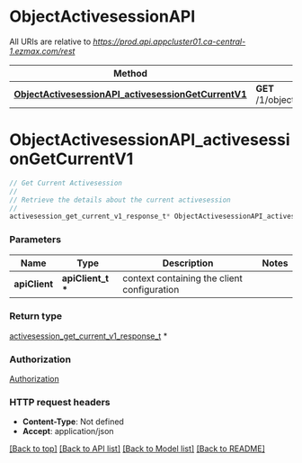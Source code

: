 # ObjectActivesessionAPI

All URIs are relative to *https://prod.api.appcluster01.ca-central-1.ezmax.com/rest*

Method | HTTP request | Description
------------- | ------------- | -------------
[**ObjectActivesessionAPI_activesessionGetCurrentV1**](ObjectActivesessionAPI.md#ObjectActivesessionAPI_activesessionGetCurrentV1) | **GET** /1/object/activesession/getCurrent | Get Current Activesession


# **ObjectActivesessionAPI_activesessionGetCurrentV1**
```c
// Get Current Activesession
//
// Retrieve the details about the current activesession
//
activesession_get_current_v1_response_t* ObjectActivesessionAPI_activesessionGetCurrentV1(apiClient_t *apiClient);
```

### Parameters
Name | Type | Description  | Notes
------------- | ------------- | ------------- | -------------
**apiClient** | **apiClient_t \*** | context containing the client configuration |

### Return type

[activesession_get_current_v1_response_t](activesession_get_current_v1_response.md) *


### Authorization

[Authorization](../README.md#Authorization)

### HTTP request headers

 - **Content-Type**: Not defined
 - **Accept**: application/json

[[Back to top]](#) [[Back to API list]](../README.md#documentation-for-api-endpoints) [[Back to Model list]](../README.md#documentation-for-models) [[Back to README]](../README.md)

